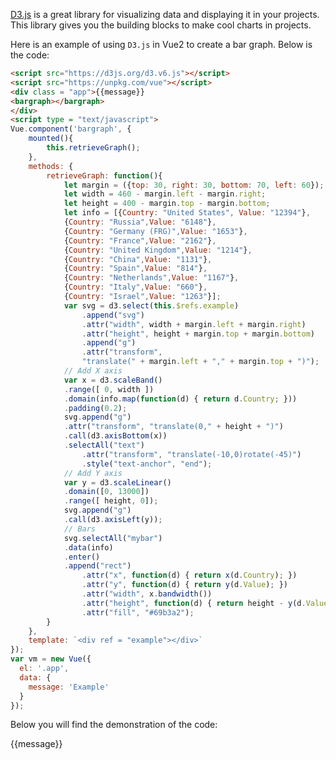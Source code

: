 [D3.js](https://d3js.org/) is a great library for visualizing data and displaying it in your projects.
This library gives you the building blocks to make cool charts in projects.

Here is an example of using `D3.js` in Vue2 to create a bar graph.
Below is the code:

```html
<script src="https://d3js.org/d3.v6.js"></script>
<script src="https://unpkg.com/vue"></script>
<div class = "app">{{message}}
<bargraph></bargraph>
</div>
<script type = "text/javascript">
Vue.component('bargraph', {
    mounted(){
        this.retrieveGraph();
    },
    methods: {
        retrieveGraph: function(){
            let margin = ({top: 30, right: 30, bottom: 70, left: 60});
            let width = 460 - margin.left - margin.right;
            let height = 400 - margin.top - margin.bottom;
            let info = [{Country: "United States", Value: "12394"},
            {Country: "Russia",Value: "6148"},
            {Country: "Germany (FRG)",Value: "1653"},
            {Country: "France",Value: "2162"},
            {Country: "United Kingdom",Value: "1214"},
            {Country: "China",Value: "1131"},
            {Country: "Spain",Value: "814"},
            {Country: "Netherlands",Value: "1167"},
            {Country: "Italy",Value: "660"},
            {Country: "Israel",Value: "1263"}];
            var svg = d3.select(this.$refs.example)
                .append("svg")
                .attr("width", width + margin.left + margin.right)
                .attr("height", height + margin.top + margin.bottom)
                .append("g")
                .attr("transform",
                "translate(" + margin.left + "," + margin.top + ")");
            // Add X axis
            var x = d3.scaleBand()
            .range([ 0, width ])
            .domain(info.map(function(d) { return d.Country; }))
            .padding(0.2);
            svg.append("g")
            .attr("transform", "translate(0," + height + ")")
            .call(d3.axisBottom(x))
            .selectAll("text")
                .attr("transform", "translate(-10,0)rotate(-45)")
                .style("text-anchor", "end");
            // Add Y axis
            var y = d3.scaleLinear()
            .domain([0, 13000])
            .range([ height, 0]);
            svg.append("g")
            .call(d3.axisLeft(y));
            // Bars
            svg.selectAll("mybar")
            .data(info)
            .enter()
            .append("rect")
                .attr("x", function(d) { return x(d.Country); })
                .attr("y", function(d) { return y(d.Value); })
                .attr("width", x.bandwidth())
                .attr("height", function(d) { return height - y(d.Value); })
                .attr("fill", "#69b3a2");
        }
    },
    template: `<div ref = "example"></div>`
});
var vm = new Vue({
  el: '.app',
  data: {
    message: 'Example'
  }
});
```

Below you will find the demonstration of the code:

<script src="https://d3js.org/d3.v6.js"></script>
<script src="https://unpkg.com/vue"></script>
<div class = "app">
{{message}}
<bargraph></bargraph>
</div>
<script type = "text/javascript">
Vue.component('bargraph', {
    mounted() {
        this.retrieveGraph();
    },
    methods: {
        retrieveGraph: function() {
            let margin = ({top: 30, right: 30, bottom: 70, left: 60});
            let width = 460 - margin.left - margin.right;
            let height = 400 - margin.top - margin.bottom;
            let info = [{Country: "United States", Value: "12394"},
            {Country: "Russia",Value: "6148"},
            {Country: "Germany (FRG)",Value: "1653"},
            {Country: "France",Value: "2162"},
            {Country: "United Kingdom",Value: "1214"},
            {Country: "China",Value: "1131"},
            {Country: "Spain",Value: "814"},
            {Country: "Netherlands",Value: "1167"},
            {Country: "Italy",Value: "660"},
            {Country: "Israel",Value: "1263"}];
            var svg = d3.select(this.$refs.example)
                .append("svg")
                .attr("width", width + margin.left + margin.right)
                .attr("height", height + margin.top + margin.bottom)
                .append("g")
                .attr("transform",
                "translate(" + margin.left + "," + margin.top + ")");
            // Add X axis
            var x = d3.scaleBand()
            .range([ 0, width ])
            .domain(info.map(function(d) { return d.Country; }))
            .padding(0.2);
            svg.append("g")
            .attr("transform", "translate(0," + height + ")")
            .call(d3.axisBottom(x))
            .selectAll("text")
                .attr("transform", "translate(-10,0)rotate(-45)")
                .style("text-anchor", "end");
            // Add Y axis
            var y = d3.scaleLinear()
            .domain([0, 13000])
            .range([ height, 0]);
            svg.append("g")
            .call(d3.axisLeft(y));
            // Bars
            svg.selectAll("mybar")
            .data(info)
            .enter()
            .append("rect")
                .attr("x", function(d) { return x(d.Country); })
                .attr("y", function(d) { return y(d.Value); })
                .attr("width", x.bandwidth())
                .attr("height", function(d) { return height - y(d.Value); })
                .attr("fill", "#69b3a2");
        }
    },
    template: `<div ref = "example"></div>`
});
var vm = new Vue({
  el: '.app',
  data: {
    message: 'Example'
  }
});
</script>
